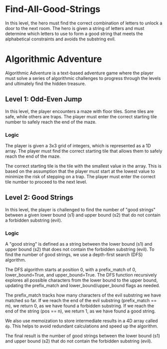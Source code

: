 # Find-All-Good-Strings
In this level, the hero must find the correct combination of letters to unlock a door to the next room. The hero is given a string of letters and must determine which letters to use to form a good string that meets the alphabetical constraints and avoids the substring evil.
# Algorithmic Adventure

Algorithmic Adventure is a text-based adventure game where the player must solve a series of algorithmic challenges to progress through the levels and ultimately find the hidden treasure.

## Level 1: Odd-Even Jump

In this level, the player encounters a maze with floor tiles. Some tiles are safe, while others are traps. The player must enter the correct starting tile number to safely reach the end of the maze.

### Logic

The player is given a 3x3 grid of integers, which is represented as a 1D array. The player must find the correct starting tile that allows them to safely reach the end of the maze.

The correct starting tile is the tile with the smallest value in the array. This is based on the assumption that the player must start at the lowest value to minimize the risk of stepping on a trap. The player must enter the correct tile number to proceed to the next level.

## Level 2: Good Strings

In this level, the player is challenged to find the number of "good strings" between a given lower bound (s1) and upper bound (s2) that do not contain a forbidden substring (evil).

### Logic

A "good string" is defined as a string between the lower bound (s1) and upper bound (s2) that does not contain the forbidden substring (evil). To find the number of good strings, we use a depth-first search (DFS) algorithm.

The DFS algorithm starts at position 0, with a prefix_match of 0, lower_bound=True, and upper_bound=True. The DFS function recursively explores all possible characters from the lower bound to the upper bound, updating the prefix_match and lower_bound/upper_bound flags as needed.

The prefix_match tracks how many characters of the evil substring we have matched so far. If we reach the end of the evil substring (prefix_match == m), we return 0, as we have found a forbidden substring. If we reach the end of the string (pos == n), we return 1, as we have found a good string.

We also use memoization to store intermediate results in a 4D array called `dp`. This helps to avoid redundant calculations and speed up the algorithm.

The final result is the number of good strings between the lower bound (s1) and upper bound (s2) that do not contain the forbidden substring (evil).


